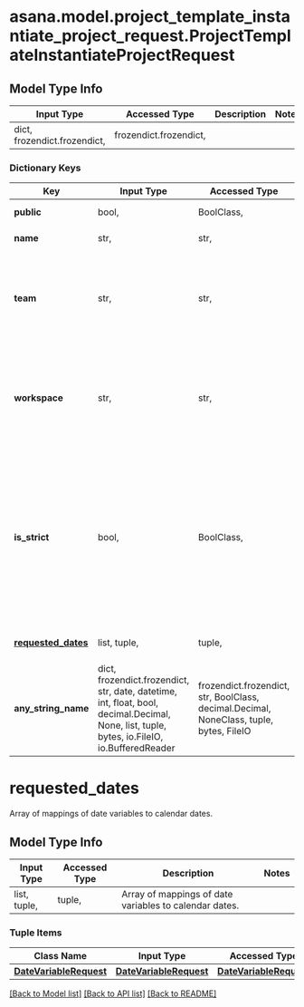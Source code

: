 # asana.model.project_template_instantiate_project_request.ProjectTemplateInstantiateProjectRequest

## Model Type Info
Input Type | Accessed Type | Description | Notes
------------ | ------------- | ------------- | -------------
dict, frozendict.frozendict,  | frozendict.frozendict,  |  | 

### Dictionary Keys
Key | Input Type | Accessed Type | Description | Notes
------------ | ------------- | ------------- | ------------- | -------------
**public** | bool,  | BoolClass,  | Sets the project to public to its team. | 
**name** | str,  | str,  | The name of the new project. | 
**team** | str,  | str,  | *Conditional*. Sets the team of the new project. If the project template exists in an _organization_, you must specify a value for &#x60;team&#x60; and not &#x60;workspace&#x60;. | [optional] 
**workspace** | str,  | str,  | *Conditional*. Sets the workspace of the new project. If the project template exists in a _workspace_, you must specify a value for &#x60;workspace&#x60; and not &#x60;team&#x60;. | [optional] 
**is_strict** | bool,  | BoolClass,  | *Optional*. If set to &#x60;true&#x60;, the endpoint returns an \&quot;Unprocessable Entity\&quot; error if you fail to provide a calendar date value for any date variable. If set to &#x60;false&#x60;, a default date is used for each unfulfilled date variable (e.g., the current date is used as the Start Date of a project). | [optional] 
**[requested_dates](#requested_dates)** | list, tuple,  | tuple,  | Array of mappings of date variables to calendar dates. | [optional] 
**any_string_name** | dict, frozendict.frozendict, str, date, datetime, int, float, bool, decimal.Decimal, None, list, tuple, bytes, io.FileIO, io.BufferedReader | frozendict.frozendict, str, BoolClass, decimal.Decimal, NoneClass, tuple, bytes, FileIO | any string name can be used but the value must be the correct type | [optional]

# requested_dates

Array of mappings of date variables to calendar dates.

## Model Type Info
Input Type | Accessed Type | Description | Notes
------------ | ------------- | ------------- | -------------
list, tuple,  | tuple,  | Array of mappings of date variables to calendar dates. | 

### Tuple Items
Class Name | Input Type | Accessed Type | Description | Notes
------------- | ------------- | ------------- | ------------- | -------------
[**DateVariableRequest**](DateVariableRequest.md) | [**DateVariableRequest**](DateVariableRequest.md) | [**DateVariableRequest**](DateVariableRequest.md) |  | 

[[Back to Model list]](../../README.md#documentation-for-models) [[Back to API list]](../../README.md#documentation-for-api-endpoints) [[Back to README]](../../README.md)

